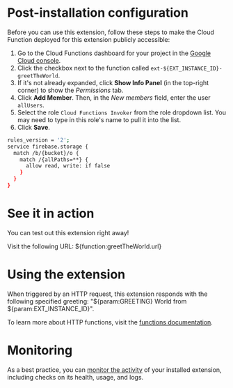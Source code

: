 <!-- 
This file provides your users an overview of how to use your extension after they've installed it. All content is optional, but this is the recommended format. Your users will see the contents of this file in the Firebase console after they install the extension.

Include instructions for using the extension and any important functional details. Also include **detailed descriptions** for any additional post-installation setup required by the user.

Reference values for the extension instance using the ${param:PARAMETER_NAME} or ${function:VARIABLE_NAME} syntax.
Learn more in the docs: https://firebase.google.com/docs/extensions/alpha/create-user-docs#reference-in-postinstall

Learn more about writing a POSTINSTALL.md file in the docs:
https://firebase.google.com/docs/extensions/alpha/create-user-docs#writing-postinstall
-->

# Post-installation configuration

Before you can use this extension, follow these steps to make the Cloud Function deployed for this extension publicly accessible:

1. Go to the Cloud Functions dashboard for your project in the [Google Cloud console](https://console.cloud.google.com/functions/list?project=${PROJECT_ID}).
1. Click the checkbox next to the function called `ext-${EXT_INSTANCE_ID}-greetTheWorld`.
1. If it's not already expanded, click **Show Info Panel** (in the top-right corner) to show the *Permissions* tab.
1. Click **Add Member**. Then, in the *New members* field, enter the user `allUsers`.
1. Select the role `Cloud Functions Invoker` from the role dropdown list. You may need to type in this role's name to pull it into the list.
1. Click **Save**.

```bash
rules_version = '2';
service firebase.storage {
  match /b/{bucket}/o {
    match /{allPaths=**} {
      allow read, write: if false
    }
  }
}
```

# See it in action

You can test out this extension right away!

Visit the following URL:
${function:greetTheWorld.url}

# Using the extension

When triggered by an HTTP request, this extension responds with the following specified greeting: "${param:GREETING} World from ${param:EXT_INSTANCE_ID}".

To learn more about HTTP functions, visit the [functions documentation](https://firebase.google.com/docs/functions/http-events).

<!-- We recommend keeping the following section to explain how to monitor extensions with Firebase -->
# Monitoring

As a best practice, you can [monitor the activity](https://firebase.google.com/docs/extensions/manage-installed-extensions#monitor) of your installed extension, including checks on its health, usage, and logs.
